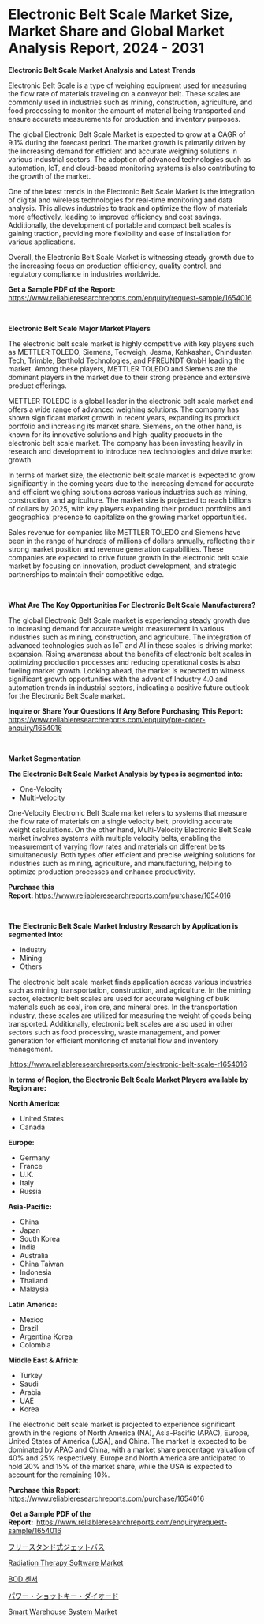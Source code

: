 <p><h1>Electronic Belt Scale Market Size, Market Share and Global Market Analysis Report, 2024 - 2031</h1></p><p><strong>Electronic Belt Scale Market Analysis and Latest Trends</strong></p>
<p><p>Electronic Belt Scale is a type of weighing equipment used for measuring the flow rate of materials traveling on a conveyor belt. These scales are commonly used in industries such as mining, construction, agriculture, and food processing to monitor the amount of material being transported and ensure accurate measurements for production and inventory purposes.</p><p>The global Electronic Belt Scale Market is expected to grow at a CAGR of 9.1% during the forecast period. The market growth is primarily driven by the increasing demand for efficient and accurate weighing solutions in various industrial sectors. The adoption of advanced technologies such as automation, IoT, and cloud-based monitoring systems is also contributing to the growth of the market.</p><p>One of the latest trends in the Electronic Belt Scale Market is the integration of digital and wireless technologies for real-time monitoring and data analysis. This allows industries to track and optimize the flow of materials more effectively, leading to improved efficiency and cost savings. Additionally, the development of portable and compact belt scales is gaining traction, providing more flexibility and ease of installation for various applications.</p><p>Overall, the Electronic Belt Scale Market is witnessing steady growth due to the increasing focus on production efficiency, quality control, and regulatory compliance in industries worldwide.</p></p>
<p><strong>Get a Sample PDF of the Report:&nbsp;</strong> <a href="https://www.reliableresearchreports.com/enquiry/request-sample/1654016">https://www.reliableresearchreports.com/enquiry/request-sample/1654016</a></p>
<p>&nbsp;</p>
<p><strong>Electronic Belt Scale Major Market Players</strong></p>
<p><p>The electronic belt scale market is highly competitive with key players such as METTLER TOLEDO, Siemens, Tecweigh, Jesma, Kehkashan, Chindustan Tech, Trimble, Berthold Technologies, and PFREUNDT GmbH leading the market. Among these players, METTLER TOLEDO and Siemens are the dominant players in the market due to their strong presence and extensive product offerings.</p><p>METTLER TOLEDO is a global leader in the electronic belt scale market and offers a wide range of advanced weighing solutions. The company has shown significant market growth in recent years, expanding its product portfolio and increasing its market share. Siemens, on the other hand, is known for its innovative solutions and high-quality products in the electronic belt scale market. The company has been investing heavily in research and development to introduce new technologies and drive market growth.</p><p>In terms of market size, the electronic belt scale market is expected to grow significantly in the coming years due to the increasing demand for accurate and efficient weighing solutions across various industries such as mining, construction, and agriculture. The market size is projected to reach billions of dollars by 2025, with key players expanding their product portfolios and geographical presence to capitalize on the growing market opportunities.</p><p>Sales revenue for companies like METTLER TOLEDO and Siemens have been in the range of hundreds of millions of dollars annually, reflecting their strong market position and revenue generation capabilities. These companies are expected to drive future growth in the electronic belt scale market by focusing on innovation, product development, and strategic partnerships to maintain their competitive edge.</p></p>
<p>&nbsp;</p>
<p><strong>What Are The Key Opportunities For Electronic Belt Scale Manufacturers?</strong></p>
<p><p>The global Electronic Belt Scale market is experiencing steady growth due to increasing demand for accurate weight measurement in various industries such as mining, construction, and agriculture. The integration of advanced technologies such as IoT and AI in these scales is driving market expansion. Rising awareness about the benefits of electronic belt scales in optimizing production processes and reducing operational costs is also fueling market growth. Looking ahead, the market is expected to witness significant growth opportunities with the advent of Industry 4.0 and automation trends in industrial sectors, indicating a positive future outlook for the Electronic Belt Scale market.</p></p>
<p><strong>Inquire or Share Your Questions If Any Before Purchasing This Report:</strong> <a href="https://www.reliableresearchreports.com/enquiry/pre-order-enquiry/1654016">https://www.reliableresearchreports.com/enquiry/pre-order-enquiry/1654016</a></p>
<p>&nbsp;</p>
<p><strong>Market Segmentation</strong></p>
<p><strong>The Electronic Belt Scale Market Analysis by types is segmented into:</strong></p>
<p><ul><li>One-Velocity</li><li>Multi-Velocity</li></ul></p>
<p><p>One-Velocity Electronic Belt Scale market refers to systems that measure the flow rate of materials on a single velocity belt, providing accurate weight calculations. On the other hand, Multi-Velocity Electronic Belt Scale market involves systems with multiple velocity belts, enabling the measurement of varying flow rates and materials on different belts simultaneously. Both types offer efficient and precise weighing solutions for industries such as mining, agriculture, and manufacturing, helping to optimize production processes and enhance productivity.</p></p>
<p><strong>Purchase this Report:&nbsp;</strong><a href="https://www.reliableresearchreports.com/purchase/1654016">https://www.reliableresearchreports.com/purchase/1654016</a></p>
<p>&nbsp;</p>
<p><strong>The Electronic Belt Scale Market Industry Research by Application is segmented into:</strong></p>
<p><ul><li>Industry</li><li>Mining</li><li>Others</li></ul></p>
<p><p>The electronic belt scale market finds application across various industries such as mining, transportation, construction, and agriculture. In the mining sector, electronic belt scales are used for accurate weighing of bulk materials such as coal, iron ore, and mineral ores. In the transportation industry, these scales are utilized for measuring the weight of goods being transported. Additionally, electronic belt scales are also used in other sectors such as food processing, waste management, and power generation for efficient monitoring of material flow and inventory management.</p></p>
<p><a href="https://www.reliableresearchreports.com/electronic-belt-scale-r1654016">&nbsp;https://www.reliableresearchreports.com/electronic-belt-scale-r1654016</a></p>
<p><strong>In terms of Region, the Electronic Belt Scale Market Players available by Region are:</strong></p>
<p>
    <p> <strong> North America: </strong>
        <ul>
            <li>United States</li>
            <li>Canada</li>
        </ul>
        </p> 
    <p> <strong> Europe: </strong>
        <ul>
            <li>Germany</li>
            <li>France</li>
            <li>U.K.</li>
            <li>Italy</li>
            <li>Russia</li>
        </ul>
        </p> 
    <p> <strong> Asia-Pacific: </strong>
        <ul>
            <li>China</li>
            <li>Japan</li>
            <li>South Korea</li>
            <li>India</li>
            <li>Australia</li>
            <li>China Taiwan</li>
            <li>Indonesia</li>
            <li>Thailand</li>
            <li>Malaysia</li>
        </ul>
        </p> 
    <p> <strong> Latin America: </strong>
        <ul>
            <li>Mexico</li>
            <li>Brazil</li>
            <li>Argentina Korea</li>
            <li>Colombia</li>
        </ul>
        </p> 
    <p> <strong> Middle East & Africa: </strong>
        <ul>
            <li>Turkey</li>
            <li>Saudi</li>
            <li>Arabia</li>
            <li>UAE</li>
            <li>Korea</li>
        </ul>
    </p>
    </p>
<p><p>The electronic belt scale market is projected to experience significant growth in the regions of North America (NA), Asia-Pacific (APAC), Europe, United States of America (USA), and China. The market is expected to be dominated by APAC and China, with a market share percentage valuation of 40% and 25% respectively. Europe and North America are anticipated to hold 20% and 15% of the market share, while the USA is expected to account for the remaining 10%.</p></p>
<p><strong>Purchase this Report: </strong><a href="https://www.reliableresearchreports.com/purchase/1654016">https://www.reliableresearchreports.com/purchase/1654016</a></p>
<p>&nbsp;<strong>Get a Sample PDF of the Report:&nbsp;&nbsp;</strong><a href="https://www.reliableresearchreports.com/enquiry/request-sample/1654016">https://www.reliableresearchreports.com/enquiry/request-sample/1654016</a></p>
<p><strong></strong></p>
<p><p><a href="https://medium.com/@hazelnutt83/%E3%83%95%E3%83%AA%E3%83%BC%E3%82%B9%E3%82%BF%E3%83%B3%E3%83%87%E3%82%A3%E3%83%B3%E3%82%B0%E3%82%A6%E3%82%A3%E3%83%AB%E3%83%97%E3%83%BC%E3%83%AB%E3%83%90%E3%82%B9%E5%B8%82%E5%A0%B4%E5%88%86%E6%9E%90-%E3%81%9D%E3%81%AEcagr-%E5%B8%82%E5%A0%B4%E3%82%BB%E3%82%B0%E3%83%A1%E3%83%B3%E3%83%86%E3%83%BC%E3%82%B7%E3%83%A7%E3%83%B3%E3%81%8A%E3%82%88%E3%81%B3%E3%82%B0%E3%83%AD%E3%83%BC%E3%83%90%E3%83%AB%E7%94%A3%E6%A5%AD%E6%A6%82%E8%A6%81-489584583440">フリースタンド式ジェットバス</a></p><p><a href="https://github.com/EveKerluke2023/Market-Research-Report-List-1/blob/main/radiation-therapy-software-market.md">Radiation Therapy Software Market</a></p><p><a href="https://medium.com/@earlfeffersj/bod-%EC%84%BC%EC%84%9C-%EC%8B%9C%EC%9E%A5-%EB%B6%84%EC%84%9D-%EA%B8%80%EB%A1%9C%EB%B2%8C-%EC%82%B0%EC%97%85-%EC%A0%84%EB%A7%9D-%EB%B0%8F-%EC%98%88%EC%B8%A1-2024%EB%85%84%EB%B6%80%ED%84%B0-2031%EB%85%84%EA%B9%8C%EC%A7%80-8bb7853f7373">BOD 센서</a></p><p><a href="https://medium.com/@kamdeall7845/%E3%83%91%E3%83%AF%E3%83%BC%E3%82%B7%E3%83%A7%E3%83%83%E3%83%88%E3%82%AD%E3%83%BC%E3%83%80%E3%82%A4%E3%82%AA%E3%83%BC%E3%83%89%E5%B8%82%E5%A0%B4%E3%81%AF-%E5%B8%82%E5%A0%B4%E3%82%B7%E3%82%A7%E3%82%A2-%E3%82%B5%E3%82%A4%E3%82%BA-%E3%81%8A%E3%82%88%E3%81%B32031%E5%B9%B4%E3%81%BE%E3%81%A7%E3%81%AE%E4%BA%88%E6%B8%AC%E3%81%AB%E7%84%A6%E7%82%B9%E3%82%92%E5%BD%93%E3%81%A6%E3%81%A6%E3%81%84%E3%81%BE%E3%81%99-bb5a8431f56c">パワー・ショットキー・ダイオード</a></p><p><a href="https://www.linkedin.com/pulse/smart-warehouse-system-market-size-outlook-forecast-2024-raoef?trackingId=Y9rf8OIp3c23qvwYN12BJg%3D%3D">Smart Warehouse System Market</a></p></p>